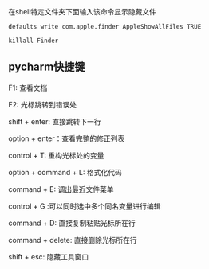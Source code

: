 在shell特定文件夹下面输入该命令显示隐藏文件

```
defaults write com.apple.finder AppleShowAllFiles TRUE

killall Finder
```

## pycharm快捷键

F1: 查看文档

F2: 光标跳转到错误处

shift + enter: 直接跳转下一行

option + enter：查看完整的修正列表

control + T: 重构光标处的变量

option + command + L: 格式化代码

command + E: 调出最近文件菜单

control + G :可以同时选中多个同名变量进行编辑

command + D: 直接复制粘贴光标所在行

command + delete: 直接删除光标所在行

shift + esc: 隐藏工具窗口
